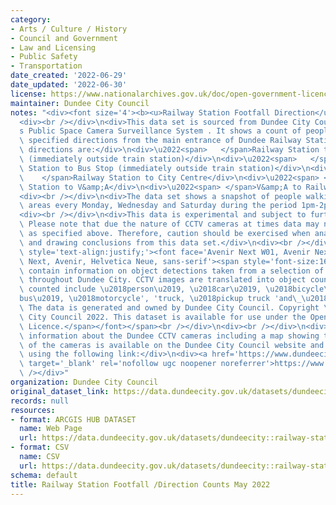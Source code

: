 ```yaml
---
category:
- Arts / Culture / History
- Council and Government
- Law and Licensing
- Public Safety
- Transportation
date_created: '2022-06-29'
date_updated: '2022-06-30'
license: https://www.nationalarchives.gov.uk/doc/open-government-licence/version/3/
maintainer: Dundee City Council
notes: "<div><font size='4'><b><u>Railway Station Footfall Direction</u></b></font></div>\n\
  <div><br /></div>\n<div>This data set is sourced from Dundee City Council\u2019\
  s Public Space Camera Surveillance System . It shows a count of people walking in\
  \ specified directions from the main entrance of Dundee Railway Station. The specified\
  \ directions are:</div>\n<div>\u2022<span>   </span>Railway Station to Taxi Area\
  \ (immediately outside train station)</div>\n<div>\u2022<span>   </span>Railway\
  \ Station to Bus Stop (immediately outside train station)</div>\n<div>\u2022<span>\
  \    </span>Railway Station to City Centre</div>\n<div>\u2022<span> </span>Railway\
  \ Station to V&amp;A</div>\n<div>\u2022<span> </span>V&amp;A to Railway Station</div>\n\
  <div><br /></div>\n<div>The data set shows a snapshot of people walking within these\
  \ areas every Monday, Wednesday and Saturday during the period 1pm-2pm.</div>\n\
  <div><br /></div>\n<div>This data is experimental and subject to further refinement.\
  \ Please note that due the nature of CCTV cameras at times data may not be collected\
  \ as specified above. Therefore, caution should be exercised when analysing data\
  \ and drawing conclusions from this data set.</div>\n<div><br /></div>\n<div><span\
  \ style='text-align:justify;'><font face='Avenir Next W01, Avenir Next W00, Avenir\
  \ Next, Avenir, Helvetica Neue, sans-serif'><span style='font-size:16px;'>CCTV datasets\
  \ contain information on object detections taken from a selection of the CCTV cameras\
  \ throughout Dundee City. CCTV images are translated into object counts, objects\
  \ counted include \u2018person\u2019, \u2018car\u2019, \u2018bicycle\u2019, \u2018\
  bus\u2019, \u2018motorcycle', 'truck, \u2018pickup truck 'and\_\u2018van\u2019.\
  \ The data is generated and owned by Dundee City Council. Copyright \xA9 Dundee\
  \ City Council 2022. This dataset is available for use under the Open Government\
  \ Licence.</span></font></span><br /></div>\n<div><br /></div>\n<div>Background\
  \ information about the Dundee CCTV cameras including a map showing the location\
  \ of the cameras is available on the Dundee City Council website and can be accessed\
  \ using the following link:</div>\n<div><a href='https://www.dundeecity.gov.uk/service-area/city-development/sustainable-transport-and-roads/dundees-public-space-camera-surveillance-system'\
  \ target='_blank' rel='nofollow ugc noopener noreferrer'>https://www.dundeecity.gov.uk/service-area/city-development/sustainable-transport-and-roads/dundees-public-space-camera-surveillance-system</a><br\
  \ /></div>"
organization: Dundee City Council
original_dataset_link: https://data.dundeecity.gov.uk/datasets/dundeecity::railway-station-footfall-direction-counts-may-2022
records: null
resources:
- format: ARCGIS HUB DATASET
  name: Web Page
  url: https://data.dundeecity.gov.uk/datasets/dundeecity::railway-station-footfall-direction-counts-may-2022
- format: CSV
  name: CSV
  url: https://data.dundeecity.gov.uk/datasets/dundeecity::railway-station-footfall-direction-counts-may-2022.csv?where=1=1
schema: default
title: Railway Station Footfall /Direction Counts May 2022
---
```

